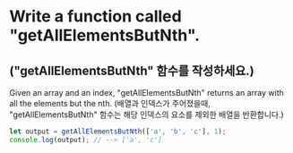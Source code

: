 # Write a function called "getAllElementsButNth".

## ("getAllElementsButNth" 함수를 작성하세요.)

Given an array and an index, "getAllElementsButNth" returns an array with all the elements but the nth.
(배열과 인덱스가 주어졌을때, "getAllElementsButNth" 함수는 해당 인덱스의 요소를 제외한 배열을 반환합니다.)

```js
let output = getAllElementsButNth(['a', 'b', 'c'], 1);
console.log(output); // --> ['a', 'c']
```